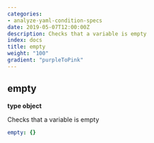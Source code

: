 ```yaml
---
categories:
- analyze-yaml-condition-specs
date: 2019-05-07T12:00:00Z
description: Checks that a variable is empty
index: docs
title: empty
weight: "100"
gradient: "purpleToPink"
---
```


## empty

**type object**

Checks that a variable is empty


```yaml
empty: {}
```
